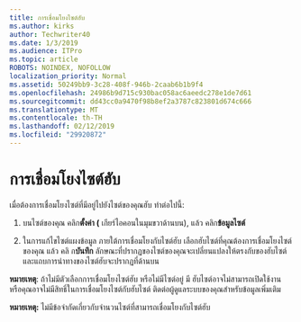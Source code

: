 ```yaml
---
title: การเชื่อมโยงไซต์ฮับ
ms.author: kirks
author: Techwriter40
ms.date: 1/3/2019
ms.audience: ITPro
ms.topic: article
ROBOTS: NOINDEX, NOFOLLOW
localization_priority: Normal
ms.assetid: 50249bb9-3c28-408f-946b-2caab6b1b9f4
ms.openlocfilehash: 24986b9d715c930bac058ac6aeedc278e1de7d61
ms.sourcegitcommit: dd43cc0a9470f98b8ef2a3787c823801d674c666
ms.translationtype: MT
ms.contentlocale: th-TH
ms.lasthandoff: 02/12/2019
ms.locfileid: "29920872"
---
```

# <a name="associate-a-hub-site"></a>การเชื่อมโยงไซต์ฮับ

เมื่อต้องการเชื่อมโยงไซต์ที่มีอยู่ไปยังไซต์ของคุณฮับ ทำต่อไปนี้:
  
1. บนไซต์ของคุณ คลิก**ตั้งค่า (** เกียร์ไอคอนในมุมขวาด้านบน), แล้ว คลิก**ข้อมูลไซต์** 
    
2. ในการแก้ไขไซต์แผงข้อมูล ภายใต้การเชื่อมโยงกับไซต์ฮับ เลือกฮับไซต์ที่คุณต้องการเชื่อมโยงไซต์ของคุณ แล้ว คลิ ก**บันทึก** ลักษณะที่ปรากฏของไซต์ของคุณจะเปลี่ยนแปลงให้ตรงกับของฮับไซต์ และแถบการนำทางของไซต์ฮับจะปรากฏที่ด้านบน 
    
 **หมายเหตุ**: ถ้าไม่มีตัวเลือกการเชื่อมโยงไซต์ฮับ หรือไม่มีไซต์อยู่ มี ฮับไซต์อาจไม่สามารถเปิดใช้งาน หรือคุณอาจไม่มีสิทธิ์ในการเชื่อมโยงไซต์กับฮับไซต์ ติดต่อผู้ดูแลระบบของคุณสำหรับข้อมูลเพิ่มเติม 
  
 **หมายเหตุ:** ไม่มีข้อจำกัดเกี่ยวกับจำนวนไซต์ที่สามารถเชื่อมโยงกับไซต์ฮับ 
  

